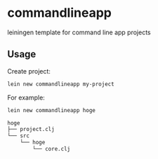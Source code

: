 commandlineapp
==============

leiningen template for command line app projects

## Usage

Create project:

```bash
lein new commandlineapp my-project
```

For example:

```sh
lein new commandlineapp hoge

hoge
├── project.clj
└── src
    └── hoge
        └── core.clj
```
